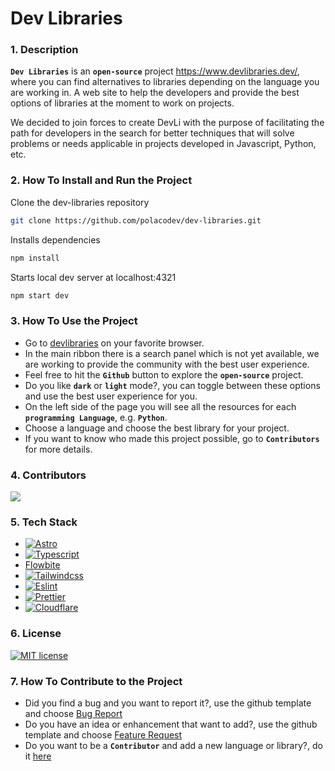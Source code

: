 # Dev Libraries

### 1. Description

**`Dev Libraries`** is an **`open-source`** project https://www.devlibraries.dev/, where you can find alternatives to libraries depending on the language you are working in. A web site to help the developers and provide the best options of libraries at the moment to work on projects.

We decided to join forces to create DevLi with the purpose of facilitating the path for developers in the search for better techniques that will solve problems or needs applicable in projects developed in Javascript, Python, etc.

### 2. How To Install and Run the Project

Clone the dev-libraries repository

```sh
git clone https://github.com/polacodev/dev-libraries.git
```

Installs dependencies

```sh
npm install
```

Starts local dev server at localhost:4321

```sh
npm start dev
```

### 3. How To Use the Project

- Go to [devlibraries](https://devlibraries.pages.dev) on your favorite browser.
- In the main ribbon there is a search panel which is not yet available, we are working to provide the community with the best user experience.
- Feel free to hit the **`Github`** button to explore the **`open-source`** project.
- Do you like **`dark`** or **`light`** mode?, you can toggle between these options and use the best user experience for you.
- On the left side of the page you will see all the resources for each **`programming Language`**, e.g. **`Python`**.
- Choose a language and choose the best library for your project.
- If you want to know who made this project possible, go to **`Contributors`** for more details.

### 4. Contributors

<a href="https://github.com/polacodev/dev-libraries/graphs/contributors">
  <img src="https://contrib.rocks/image?repo=polacodev/dev-libraries" />
</a>

### 5. Tech Stack

- [![Astro](https://img.shields.io/badge/Astro-0C1222?style=for-the-badge&logo=astro&logoColor=FDFDFE)](https://astro.build/)
- [![Typescript](https://img.shields.io/badge/TypeScript-007ACC?style=for-the-badge&logo=typescript&logoColor=white)](https://www.typescriptlang.org/)
- [Flowbite](https://flowbite.com/)
- [![Tailwindcss](https://img.shields.io/badge/Tailwind_CSS-38B2AC?style=for-the-badge&logo=tailwind-css&logoColor=white)](https://tailwindcss.com/)
- [![Eslint](https://img.shields.io/badge/eslint-3A33D1?style=for-the-badge&logo=eslint&logoColor=white)](https://eslint.org/)
- [![Prettier](https://img.shields.io/badge/prettier-1A2C34?style=for-the-badge&logo=prettier&logoColor=F7BA3E)](https://prettier.io/)
- [![Cloudflare](https://img.shields.io/badge/Cloudflare-F38020?style=for-the-badge&logo=Cloudflare&logoColor=white)](https://www.cloudflare.com/)

### 6. License

[![MIT license](https://img.shields.io/badge/License-MIT-blue.svg)](https://github.com/polacodev/dev-libraries/blob/main/LICENSE.md)

### 7. How To Contribute to the Project

- Did you find a bug and you want to report it?, use the github template and choose [Bug Report](https://github.com/polacodev/dev-libraries/issues/new/choose)
- Do you have an idea or enhancement that want to add?, use the github template and choose [Feature Request](https://github.com/polacodev/dev-libraries/issues/new/choose)
- Do you want to be a **`Contributor`** and add a new language or library?, do it [here](https://github.com/polacodev/dev-libraries/blob/main/CONTRIBUTING.md)
